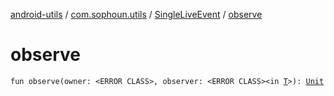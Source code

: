 [android-utils](../../index.md) / [com.sophoun.utils](../index.md) / [SingleLiveEvent](index.md) / [observe](./observe.md)

# observe

`fun observe(owner: <ERROR CLASS>, observer: <ERROR CLASS><in `[`T`](index.md#T)`>): `[`Unit`](https://kotlinlang.org/api/latest/jvm/stdlib/kotlin/-unit/index.html)